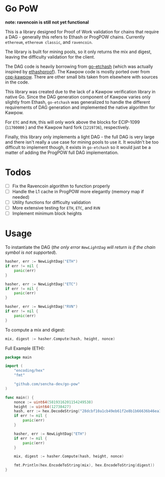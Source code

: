 # Go PoW

**note: ravencoin is still not yet functional**

This is a library designed for Proof of Work validation
for chains that require a DAG - generally this refers
to Ethash or ProgPOW chains. Currently `ethereum`, 
`ethereum classic`, and `ravencoin`. 

The library is built for mining pools, so it only
returns the mix and digest, leaving the difficulty
validation for the client. 

The DAG code is heavily borrowing from [go-etchash](https://github.com/etclabscore/go-etchash)
(which was actually inspired by [ethashproof](https://github.com/tranvictor/ethashproof)).
The Kawpow code is mostly ported over from [cpp-kawpow](https://github.com/RavenCommunity/cpp-kawpow/).
There are other small bits taken from elsewhere with sources in the code.

This library was created due to the lack of a Kawpow verification library
in native Go. Since the DAG generation component of Kawpow varies only 
slightly from Ethash, `go-etchash` was generalized to handle the different
requirements of DAG generation and implemented the native algorithm for Kawpow.

For `ETC` and `RVN`, this will only work above the blocks for ECIP-1099 (`11700000` ) and the 
Kawpow hard fork (`1219736`), respectively.

Finally, this library only implements a light DAG - the full DAG is very large and there
isn't really a use case for mining pools to use it. It wouldn't be too difficult to 
implement though, it exists in `go-etchash` so it would just be a matter of adding
the ProgPOW full DAG implementation.

# Todos

- [ ] Fix the Ravencoin algorithm to function properly
- [ ] Handle the L1 cache in ProgPOW more elegantly (memory map if needed)
- [ ] Utility functions for difficulty validation
- [ ] More extensive testing for `ETH`, `ETC`, and `RVN`
- [ ] Implement minimum block heights

# Usage

To instantiate the DAG (*the only error `NewLightDag` 
will return is if the chain symbol is not supported*).

```go
hasher, err := NewLightDag("ETH")
if err != nil {
	panic(err)
}

hasher, err := NewLightDag("ETC")
if err != nil {
	panic(err)
}

hasher, err := NewLightDag("RVN")
if err != nil {
	panic(err)
}
```

To compute a mix and digest:

```go
mix, digest := hasher.Compute(hash, height, nonce)
```


Full Example (ETH):

```go
package main

import (
	"encoding/hex"
	"fmt"

	"github.com/sencha-dev/go-pow"
)

func main() {
	nonce := uint64(5819316201154249538)
	height := uint64(12738427)
	hash, err := hex.DecodeString("28dcbf10a1cb49eb61f2e8b1b66636b46ea122dc6176de423f89ee3afd1467f4")
	if err != nil {
		panic(err)
	}

	hasher, err := NewLightDag("ETH")
	if err != nil {
		panic(err)
	}

	mix, digest := hasher.Compute(hash, height, nonce)

	fmt.Println(hex.EncodeToString(mix), hex.EncodeToString(digest))
}
```
